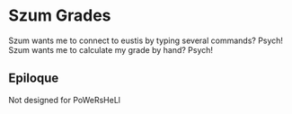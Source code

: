 # Szum Grades

Szum wants me to connect to eustis by typing several commands? Psych!
<br>Szum wants me to calculate my grade by hand? Psych! 

## Epiloque

Not designed for PoWeRsHeLl

